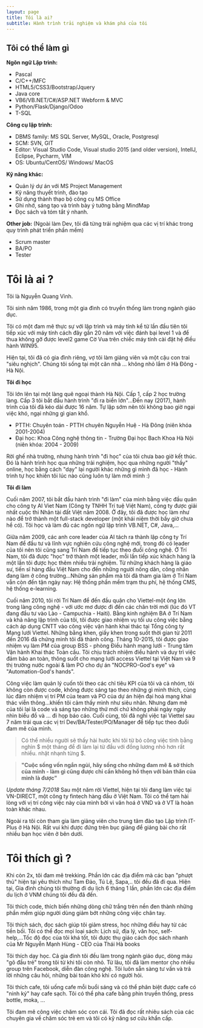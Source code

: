 ```yaml
---
layout: page
title: Tôi là ai?
subtitle: Hành trình trải nghiệm và khám phá của tôi
---
```


## Tôi có thể làm gì 
**Ngôn ngữ Lập trình:**
- Pascal
- C/C++/MFC
- HTML5/CSS3/Bootstrap/Jquery
- Java core
- VB6/VB.NET/C#/ASP.NET Webform & MVC
- Python/Flask/Django/Odoo
- T-SQL

**Công cụ lập trình:**
- DBMS family: MS SQL Server, MySQL, Oracle, Postgresql
- SCM: SVN, GIT
- Editor: Visual Studio Code, Visual studio 2015 (and older version), IntellJ, Eclipse, Pycharm, VIM
- OS: Ubuntu/CentOS/ Windows/ MacOS

**Kỹ năng khác:**
- Quản lý dự án với MS Project Management
- Kỹ năng thuyết trình, đào tạo
- Sử dụng thành thạo bộ công cụ MS Office
- Ghi nhớ, sáng tạo và trình bày ý tưởng bằng MindMap
- Đọc sách và tóm tắt ý nhanh.

**Other job:** (Ngoài làm Dev, tôi đã từng trải nghiệm qua các vị trí khác trong quy trình phát triển phần mềm)
- Scrum master
- BA/PO 
- Tester



# Tôi là ai ?
Tôi là Nguyễn Quang Vinh.

Tôi sinh năm 1986, trong một gia đình có truyền thống làm trong ngành giáo dục. 

Tôi có một đam mê thực sự với lập trình và máy tính kể từ lần đầu tiên tôi tiếp xúc với máy tính cách đây gần 20 năm với việc đánh bại level 1 và để thua không gỡ được level2 game Cờ Vua trên chiếc máy tính cài đặt hệ điều hành WIN95.

Hiện tại, tôi đã có gia đình riêng, vợ tôi làm giảng viên và một cậu con trai "siêu nghịch". Chúng tôi sống tại một căn nhà ... không nhỏ lắm ở Hà Đông - Hà Nội.


**Tôi đi học**

Tôi lớn lên tại một làng quê ngoại thành Hà Nội. Cấp 1, cấp 2 học trường làng. Cấp 3 tôi bắt đầu hành trình "đi ra biển lớn"...Đến nay (2017), hành trình của tôi đã kéo dài được 16 năm. Tự lập sớm nên tôi không bao giờ ngại việc khó, ngại những gì gian khổ.

- PTTH: Chuyên toán - PTTH chuyên Nguyễn Huệ - Hà Đông (niên khóa 2001-2004)
- Đại học: Khoa Công nghệ thông tin - Trường Đại học Bach Khoa Hà Nội (niên khóa: 2004 - 2009)

Rời ghế nhà trường, nhưng hành trình "đi học" của tôi chưa bao giờ kết thúc. Đó là hành trình học qua những trải nghiệm, học qua những người "thầy" online, học bằng cách "dạy" lại người khác những gì mình đã học - Hành trình tự học khiến tôi lúc nào cũng luôn tự làm mới mình :) 

**Tôi đi làm**

Cuối năm 2007, tôi bắt đầu hành trình "đi làm" của mình bằng việc đầu quân cho công ty AI Viet Nam (Công ty TNHH Trí tuệ Việt Nam), công ty được giải nhất cuộc thi Nhân tài đất Việt năm 2008. Ở đây, tôi đã được học làm như nào để trở thành một full-stack developer (một khái niệm thời bấy giờ chưa hề có). Tôi học và làm đủ các ngôn ngữ lập trình VB.NET, C#, Java,...

Giữa năm 2009, các anh core leader của AI tách ra thành lập công ty Trí Nam để đầu tư và lĩnh vực nghiên cứu công nghệ mới, trong đó có leader của tôi nên tôi cũng sang Trí Nam để tiếp tục theo đuổi công nghệ. Ở Trí Nam, tôi đã được "học" trở thành một leader, mỗi lần tiếp xúc khách hàng là một lần tôi được học thêm nhiều trải nghiệm. Từ những khách hàng là giáo sư, tiến sĩ hàng đầu Việt Nam cho đến những người nông dân, công nhân đang làm ở công trường...Những sản phẩm mà tôi đã tham gia làm ở Trí Nam vẫn còn đến tận ngày nay: Hệ thống phần mềm trạm thu phí, hệ thống CMS, hệ thống e-learning.


Cuối năm 2010, tôi rời Trí Nam để đến đầu quân cho Viettel-một ông lớn trong làng công nghệ - với ước mơ được đi đến các chân trời mới (lúc đó VT đang đầu tư vào Lào - Campuchia - Haiti). Bằng kinh nghiệm BA ở Trí Nam và khả năng lập trình của tôi, tôi được giao nhiệm vụ tối ưu công việc bằng cách áp dụng CNTT vào công việc vận hành khai thác tại Tổng công ty Mạng lưới Viettel. Những bằng khen, giấy khen trong suốt thời gian từ 2011 đến 2016 đã chứng minh tôi đã thành công. Tháng 10-2015, tôi được giao nhiệm vụ làm PM của group BSS - phòng Điều hành mạng lưới - Trung tâm Vận hành Khai thác Toàn cầu. Tôi chịu trách nhiệm điều hành và duy trì việc đảm bảo an toàn, thông suốt cho mạng lưới access Viettel tại Việt Nam và 9 thị trường nước ngoài & làm PO cho dự án "NOCPRO-God's eye" và "Automation-God's hands".

Công việc làm quản lý cuốn tôi theo các chỉ tiêu KPI của tôi và cả nhóm, tôi không còn được code, không được sáng tạo theo những gì mình thích, cùng lúc đảm nhiệm vị trí PM của team và PO của dự án hiện đại hoá mạng khai thác viễn thông...khiến tôi cảm thấy mình như siêu nhân. Nhưng đam mê của tôi lại là code và sáng tạo những thứ mới chứ không phải ngày ngày nhìn biểu đồ và ... đi họp báo cáo. Cuối cùng, tôi đã nghỉ việc tại Viettel sau 7 năm trải qua các vị trí Dev/BA/Tester/PO/Manager để tiếp tục theo đuổi đam mê của mình.

>Có thể nhiều người sẽ thấy hài hước khi tôi từ bỏ công việc tính bằng nghìn $ một tháng để đi làm lại từ đầu với đồng lương nhỏ hơn rất nhiều. nhặt nhạnh từng $. 

>**"Cuộc sống vốn ngắn ngủi, hãy sống cho những đam mê & sở thích của mình - làm gì cũng được chỉ cần không hổ thẹn với bản thân của mình là được"**

_Update tháng 7/2018_
Sau một năm rời Viettel, hiện tại tôi đang làm việc tại VN-DIRECT, một công ty fintech hàng đầu ở Việt Nam. Tôi có thể tạm hài lòng với vị trí công việc này của mình bởi vì văn hoá ở VND và ở VT là hoàn toàn khác nhau. 

Ngoài ra tôi còn tham gia làm giảng viên cho  trung tâm đào tạo Lập trình IT-Plus ở Hà Nội. Rất vui khi được đứng trên bục giảng để giảng bài cho rất nhiều bạn học viên ở bên dưới.


# Tôi thích gì ?

Khi còn 2x, tôi đam mê trekking. Phần lớn các địa điểm mà các bạn "phượt thủ" hiện tại yêu thích như Tam Đảo, Tú Lệ, Sapa,.. tôi đều đã đi qua. Hiện tại, Gia đình chúng tôi thường đi du lịch 6 tháng 1 lần, phần lớn các địa điểm du lịch ở VNM chúng tôi đều đã đến.

Tôi thích code, thích biến những dòng chữ trắng trên nền đen thành những phần mềm giúp người dùng giảm bớt những công việc chân tay.

Tôi thích sách, đọc sách giúp tôi giảm stress, học những điều hay từ các tiền bối. Tôi có thể đọc mọi loại sách: Lịch sử, địa lý, văn học, self-help,...Tốc độ đọc của tôi khá tốt, tôi được thụ giáo cách đọc sách nhanh của Mr Nguyễn Mạnh Hùng - CEO của Thái Hà books

Tôi thích dạy học. Cả gia đình tôi đều làm trong ngành giáo dục, dòng máu "gõ đầu trẻ" trong tôi từ khi tôi còn nhỏ. Từ lâu, tôi đã làm mentor cho nhiều group trên Facebook, diễn đàn công nghệ. Tôi luôn sẵn sàng tư vấn và trả lời những câu hỏi, những bài toán khó khi có người hỏi.

Tôi thích cafe, tôi uống cafe mỗi buổi sáng và có thể phân biệt được cafe có "ninh ký" hay cafe sạch. Tôi có thể pha cafe bằng phin truyền thống, press bottle, moka, ...

Tôi đam mê công việc chăm sóc con cái. Tôi đã đọc rất nhiêu sách của các chuyên gia về chăm sóc trẻ em và tôi có kỹ năng sơ cứu khẩn cấp.